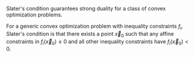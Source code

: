 Slater's condition guarantees strong duality for a class of convex optimization problems.

For a generic convex optimization problem with inequality constraints $f_i$, Slater's condition is that there exists a point $\vec{x}_0$ such that any affine constraints in $f_i(\vec{x}_0) \leq 0$ and all other inequality constraints have $f_i(\vec{x}_0) < 0$.